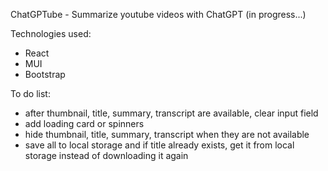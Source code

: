ChatGPTube - Summarize youtube videos with ChatGPT (in progress...)

Technologies used:
- React
- MUI
- Bootstrap

To do list:
<!-- - align all text from transcript fields to the left -->
<!-- - create new lines between bullets at AI summary -->
<!-- - set input field error conditions -->
- after thumbnail, title, summary, transcript are available, clear input field
- add loading card or spinners
- hide thumbnail, title, summary, transcript when they are not available
- save all to local storage and if title already exists, get it from local storage instead of downloading it again
<!-- - refactor transcript component -->
<!-- - refactor mui Item function -->
